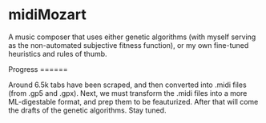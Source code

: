 # midiMozart
A music composer that uses either genetic algorithms (with myself serving as the non-automated subjective fitness function), or my own fine-tuned heuristics and rules of thumb.

Progress ======

Around 6.5k tabs have been scraped, and then converted into .midi files (from .gp5 and .gpx). Next, we must transform the .midi files into a more ML-digestable format, and prep them to be feauturized. After that will come the drafts of the genetic algorithms. Stay tuned.
